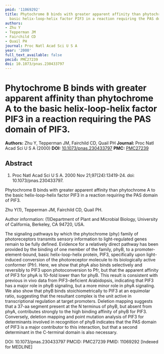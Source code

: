 ```yaml
---
pmid: '11069292'
title: Phytochrome B binds with greater apparent affinity than phytochrome A to the
  basic helix-loop-helix factor PIF3 in a reaction requiring the PAS domain of PIF3.
authors:
- Zhu Y
- Tepperman JM
- Fairchild CD
- Quail PH
journal: Proc Natl Acad Sci U S A
year: '2000'
full_text_available: false
pmcid: PMC27239
doi: 10.1073/pnas.230433797
---
```


# Phytochrome B binds with greater apparent affinity than phytochrome A to the basic helix-loop-helix factor PIF3 in a reaction requiring the PAS domain of PIF3.
**Authors:** Zhu Y, Tepperman JM, Fairchild CD, Quail PH
**Journal:** Proc Natl Acad Sci U S A (2000)
**DOI:** [10.1073/pnas.230433797](https://doi.org/10.1073/pnas.230433797)
**PMC:** [PMC27239](https://www.ncbi.nlm.nih.gov/pmc/articles/PMC27239/)

## Abstract

1. Proc Natl Acad Sci U S A. 2000 Nov 21;97(24):13419-24. doi: 
10.1073/pnas.230433797.

Phytochrome B binds with greater apparent affinity than phytochrome A to the 
basic helix-loop-helix factor PIF3 in a reaction requiring the PAS domain of 
PIF3.

Zhu Y(1), Tepperman JM, Fairchild CD, Quail PH.

Author information:
(1)Department of Plant and Microbial Biology, University of California, 
Berkeley, CA 94720, USA.

The signaling pathways by which the phytochrome (phy) family of photoreceptors 
transmits sensory information to light-regulated genes remain to be fully 
defined. Evidence for a relatively direct pathway has been provided by the 
binding of one member of the family, phyB, to a promoter-element-bound, basic 
helix-loop-helix protein, PIF3, specifically upon light-induced conversion of 
the photoreceptor molecule to its biologically active conformer (Pfr). Here, we 
show that phyA also binds selectively and reversibly to PIF3 upon 
photoconversion to Pfr, but that the apparent affinity of PIF3 for phyA is 
10-fold lower than for phyB. This result is consistent with previous in vivo 
data from PIF3-deficient Arabidopsis, indicating that PIF3 has a major role in 
phyB signaling, but a more minor role in phyA signaling. We also show that phyB 
binds stoichiometrically to PIF3 at an equimolar ratio, suggesting that the 
resultant complex is the unit active in transcriptional regulation at target 
promoters. Deletion mapping suggests that a 37-aa segment present at the N 
terminus of phyB, but absent from phyA, contributes strongly to the high binding 
affinity of phyB for PIF3. Conversely, deletion mapping and point mutation 
analysis of PIF3 for determinants involved in recognition of phyB indicates that 
the PAS domain of PIF3 is a major contributor to this interaction, but that a 
second determinant in the C-terminal domain is also necessary.

DOI: 10.1073/pnas.230433797
PMCID: PMC27239
PMID: 11069292 [Indexed for MEDLINE]
